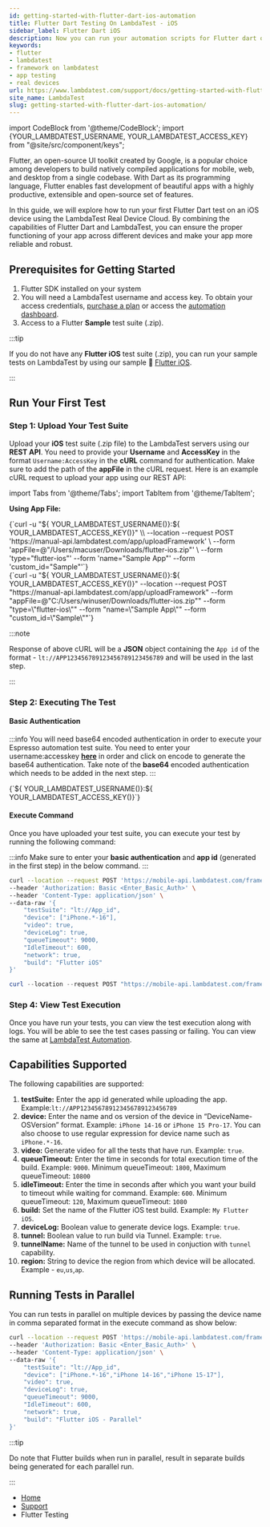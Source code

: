 ```yaml
---
id: getting-started-with-flutter-dart-ios-automation
title: Flutter Dart Testing On LambdaTest - iOS
sidebar_label: Flutter Dart iOS
description: Now you can run your automation scripts for Flutter dart on LambdaTest online grid of 5000+ real devices.
keywords:
- flutter
- lambdatest
- framework on lambdatest
- app testing
- real devices
url: https://www.lambdatest.com/support/docs/getting-started-with-flutter-dart-ios-automation/
site_name: LambdaTest
slug: getting-started-with-flutter-dart-ios-automation/
---
```


import CodeBlock from '@theme/CodeBlock';
import {YOUR_LAMBDATEST_USERNAME, YOUR_LAMBDATEST_ACCESS_KEY} from "@site/src/component/keys";

<script type="application/ld+json"
      dangerouslySetInnerHTML={{ __html: JSON.stringify({
       "@context": "https://schema.org",
        "@type": "BreadcrumbList",
        "itemListElement": [{
          "@type": "ListItem",
          "position": 1,
          "name": "Home",
          "item": "https://www.lambdatest.com"
        },{
          "@type": "ListItem",
          "position": 2,
          "name": "Support",
          "item": "https://www.lambdatest.com/support/docs/"
        },{
          "@type": "ListItem",
          "position": 3,
          "name": "Getting Started With Flutter Tests on LambdaTest",
          "item": "https://www.lambdatest.com/support/docs/getting-started-with-flutter-dart-android-automation/"
        }]
      })
    }}
></script>
Flutter, an open-source UI toolkit created by Google, is a popular choice among developers to build natively compiled applications for mobile, web, and desktop from a single codebase. With Dart as its programming language, Flutter enables fast development of beautiful apps with a highly productive, extensible and open-source set of features.

In this guide, we will explore how to run your first Flutter Dart test on an iOS device using the LambdaTest Real Device Cloud. By combining the capabilities of Flutter Dart and LambdaTest, you can ensure the proper functioning of your app across different devices and make your app more reliable and robust.

## Prerequisites for Getting Started

1. Flutter SDK installed on your system
2. You will need a LambdaTest username and access key. To obtain your access credentials, [purchase a plan](https://billing.lambdatest.com/billing/plans) or access the [automation dashboard](https://appautomation.lambdatest.com/).
3. Access to a Flutter **Sample** test suite (.zip).

:::tip

If you do not have any **Flutter iOS** test suite (.zip), you can run your sample tests on LambdaTest by using our sample :link: [Flutter iOS](https://prod-mobile-artefacts.lambdatest.com/assets/docs/sample-flutter-app.apk).

:::

## Run Your First Test

### Step 1: Upload Your Test Suite

Upload your **iOS** test suite (.zip file) to the LambdaTest servers using our **REST API**. You need to provide your **Username** and **AccessKey** in the format `Username:AccessKey` in the **cURL** command for authentication. Make sure to add the path of the **appFile** in the cURL request. Here is an example cURL request to upload your app using our REST API:

import Tabs from '@theme/Tabs';
import TabItem from '@theme/TabItem';

**Using App File:**

<Tabs className="docs__val">

<TabItem value="bash" label="Linux / MacOS" default>

  <div className="lambdatest__codeblock">
    <CodeBlock className="language-bash">
  {`curl -u "${ YOUR_LAMBDATEST_USERNAME()}:${ YOUR_LAMBDATEST_ACCESS_KEY()}" \\
--location --request POST 'https://manual-api.lambdatest.com/app/uploadFramework' \
--form 'appFile=@"/Users/macuser/Downloads/flutter-ios.zip"' \
--form 'type="flutter-ios"'
--form 'name="Sample App"'
--form 'custom_id="Sample"'`}
  </CodeBlock>
</div>

</TabItem>

<TabItem value="powershell" label="Windows" default>

  <div className="lambdatest__codeblock">
    <CodeBlock className="language-powershell">
{`curl -u "${ YOUR_LAMBDATEST_USERNAME()}:${ YOUR_LAMBDATEST_ACCESS_KEY()}" --location --request POST "https://manual-api.lambdatest.com/app/uploadFramework" --form "appFile=@"C:/Users/winuser/Downloads/flutter-ios.zip"" --form "type=\"flutter-ios\"" --form "name=\"Sample App\"" --form "custom_id=\"Sample\""`}
  </CodeBlock>
</div>

</TabItem>
</Tabs>

:::note

Response of above cURL will be a **JSON** object containing the `App id` of the format - ``lt://APP123456789123456789123456789`` and will be used in the last step.

:::

### Step 2: Executing The Test

#### Basic Authentication

:::info
You will need base64 encoded authentication in order to execute your Espresso automation test suite. You need to enter your username:accesskey **[here](https://mixedanalytics.com/knowledge-base/api-connector-encode-credentials-to-base-64/)** in order and click on encode to generate the base64 authentication. Take note of the **base64** encoded authentication which needs to be added in the next step.
:::

<div className="lambdatest__codeblock">
    <CodeBlock className="language-powershell">
{`${ YOUR_LAMBDATEST_USERNAME()}:${ YOUR_LAMBDATEST_ACCESS_KEY()}`}
  </CodeBlock>
</div>

#### Execute Command

Once you have uploaded your test suite, you can execute your test by running the following command:

:::info
Make sure to enter your **basic authentication** and **app id** (generated in the first step) in the below command.
:::

<Tabs className="docs__val">

<TabItem value="bash" label="Linux / MacOS" default>

  <div className="lambdatest__codeblock">
    <CodeBlock className="language-bash">

```bash
curl --location --request POST 'https://mobile-api.lambdatest.com/framework/v1/flutter/ios/build' \
--header 'Authorization: Basic <Enter_Basic_Auth>' \
--header 'Content-Type: application/json' \
--data-raw '{
    "testSuite": "lt://App_id",
    "device": ["iPhone.*-16"],
    "video": true,
    "deviceLog": true,
    "queueTimeout": 9000,
    "IdleTimeout": 600,
    "network": true,
    "build": "Flutter iOS"
}'
```

</CodeBlock>
</div>

</TabItem>

<TabItem value="powershell" label="Windows" default>

  <div className="lambdatest__codeblock">
    <CodeBlock className="lamguage-powershell">

```powershell
curl --location --request POST "https://mobile-api.lambdatest.com/framework/v1/flutter/ios/build" --header "Content-Type: application/json" --header "Authorization: Basic <Enter the Auth here>" --data-raw "{\"testSuite\": \"lt://APP_ID\",\"device\" :  [\"Pixel 6-12\"], \"video\": true, \"deviceLog\": true, \"queueTimeout\" : \"9000\",\"idleTimeout\" : \"600\"\"network\": true,\"build\" : \"Flutter iOS\"}"
```

  </CodeBlock>
</div>

</TabItem>
</Tabs>

### Step 4: View Test Execution

Once you have run your tests, you can view the test execution along with logs. You will be able to see the test cases passing or failing. You can view the same at [LambdaTest Automation](https://appautomation.lambdatest.com/builds).

## Capabilities Supported

The following capabilities are supported:

1. **testSuite:** Enter the app id generated while uploading the app. Example:`lt://APP123456789123456789123456789`
2. **device:** Enter the name and os version of the device in “DeviceName-OSVersion” format. Example: `iPhone 14-16` or `iPhone 15 Pro-17`. You can also choose to use regular expression for device name such as `iPhone.*-16`.
3. **video:** Generate video for all the tests that have run. Example: `true`.
4. **queueTimeout:** Enter the time in seconds for total execution time of the build. Example: `9000`. Minimum queueTimeout: `1800`, Maximum queueTimeout: `10800`
5. **idleTimeout:** Enter the time in seconds after which you want your build to timeout while waiting for command. Example: `600`. Minimum queueTimeout: `120`, Maximum queueTimeout: `1080`
6. **build:** Set the name of the Flutter iOS test build. Example: `My Flutter iOS`.
7. **deviceLog:** Boolean value to generate device logs. Example: `true`.  
8. **tunnel:** Boolean value to run build via Tunnel. Example: `true`.  
9. **tunnelName:** Name of the tunnel to be used in conjuction with `tunnel` capability.  
10. **region:** String to device the region from which device will be allocated. Example - `eu`,`us`,`ap`.


## Running Tests in Parallel

You can run tests in parallel on multiple devices by passing the device name in comma separated format in the execute command as show below:

```bash
curl --location --request POST 'https://mobile-api.lambdatest.com/framework/v1/flutter/build' \
--header 'Authorization: Basic <Enter_Basic_Auth>' \
--header 'Content-Type: application/json' \
--data-raw '{
    "testSuite": "lt://App_id",
    "device": ["iPhone.*-16","iPhone 14-16","iPhone 15-17"],
    "video": true,
    "deviceLog": true,
    "queueTimeout": 9000,
    "IdleTimeout": 600,
    "network": true,
    "build": "Flutter iOS - Parallel"
}'
```

:::tip

Do note that Flutter builds when run in parallel, result in separate builds being generated for each parallel run.

:::


<nav aria-label="breadcrumbs">
  <ul className="breadcrumbs">
    <li className="breadcrumbs__item">
      <a className="breadcrumbs__link" target="_self" href="https://www.lambdatest.com">
        Home
      </a>
    </li>
    <li className="breadcrumbs__item">
      <a className="breadcrumbs__link" target="_self" href="https://www.lambdatest.com/support/docs/">
        Support
      </a>
    </li>
    <li className="breadcrumbs__item breadcrumbs__item--active">
      <span className="breadcrumbs__link">
      Flutter Testing 
      </span>
    </li>
  </ul>
</nav>
